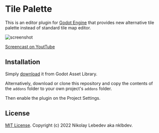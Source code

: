 # Tile Palette

This is an editor plugin for [Godot Engine](https://godotengine.org) that provides new alternative tile palette instead of standard tile map editor.

![screenshot](https://user-images.githubusercontent.com/7024016/199555818-97e09cdf-1dc4-4a27-a6e8-9235f7f52cbb.png)

[Screencast on YoutTube](https://youtu.be/tGkb0B7b8nA)

## Installation

Simply [download](https://godotengine.org/asset-library/asset/1528) it from Godot Asset Library.

Alternatively, download or clone this repository and copy the contents of the
`addons` folder to your own project's `addons` folder.

Then enable the plugin on the Project Settings.

## License

[MIT License](LICENSE). Copyright (c) 2022 Nikolay Lebedev aka nklbdev.
